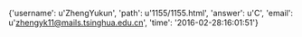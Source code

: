 {'username': u'ZhengYukun', 'path': u'1155/1155.html', 'answer': u'C', 'email': u'zhengyk11@mails.tsinghua.edu.cn', 'time': '2016-02-28:16:01:51'}